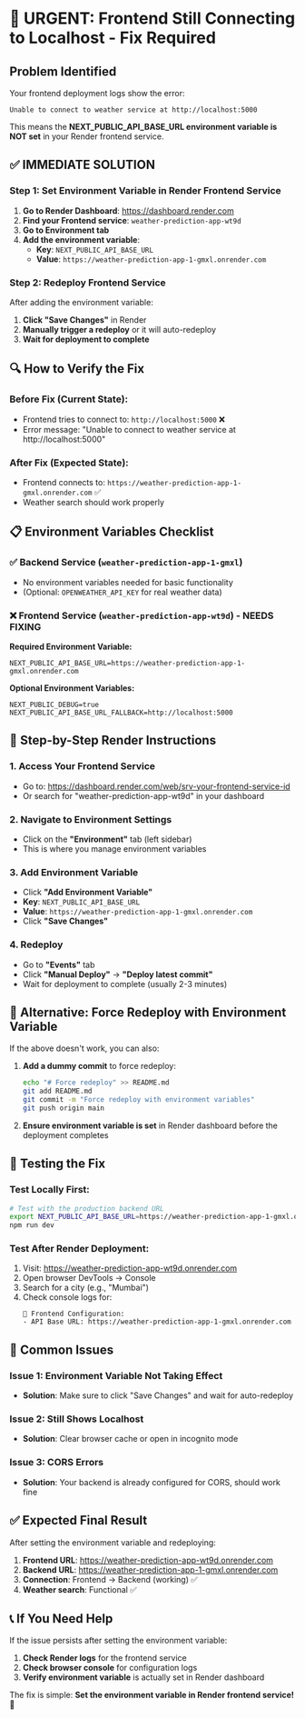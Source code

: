 # 🚨 URGENT: Frontend Still Connecting to Localhost - Fix Required

## Problem Identified
Your frontend deployment logs show the error:
```
Unable to connect to weather service at http://localhost:5000
```

This means the **NEXT_PUBLIC_API_BASE_URL environment variable is NOT set** in your Render frontend service.

## ✅ IMMEDIATE SOLUTION

### Step 1: Set Environment Variable in Render Frontend Service

1. **Go to Render Dashboard**: https://dashboard.render.com
2. **Find your Frontend service**: `weather-prediction-app-wt9d`
3. **Go to Environment tab**
4. **Add the environment variable**:
   - **Key**: `NEXT_PUBLIC_API_BASE_URL`
   - **Value**: `https://weather-prediction-app-1-gmxl.onrender.com`

### Step 2: Redeploy Frontend Service

After adding the environment variable:
1. **Click "Save Changes"** in Render
2. **Manually trigger a redeploy** or it will auto-redeploy
3. **Wait for deployment to complete**

## 🔍 How to Verify the Fix

### Before Fix (Current State):
- Frontend tries to connect to: `http://localhost:5000` ❌
- Error message: "Unable to connect to weather service at http://localhost:5000"

### After Fix (Expected State):
- Frontend connects to: `https://weather-prediction-app-1-gmxl.onrender.com` ✅
- Weather search should work properly

## 📋 Environment Variables Checklist

### ✅ Backend Service (`weather-prediction-app-1-gmxl`)
- No environment variables needed for basic functionality
- (Optional: `OPENWEATHER_API_KEY` for real weather data)

### ❌ Frontend Service (`weather-prediction-app-wt9d`) - NEEDS FIXING
**Required Environment Variable:**
```
NEXT_PUBLIC_API_BASE_URL=https://weather-prediction-app-1-gmxl.onrender.com
```

**Optional Environment Variables:**
```
NEXT_PUBLIC_DEBUG=true
NEXT_PUBLIC_API_BASE_URL_FALLBACK=http://localhost:5000
```

## 🎯 Step-by-Step Render Instructions

### 1. Access Your Frontend Service
- Go to: https://dashboard.render.com/web/srv-your-frontend-service-id
- Or search for "weather-prediction-app-wt9d" in your dashboard

### 2. Navigate to Environment Settings
- Click on the **"Environment"** tab (left sidebar)
- This is where you manage environment variables

### 3. Add Environment Variable
- Click **"Add Environment Variable"**
- **Key**: `NEXT_PUBLIC_API_BASE_URL`
- **Value**: `https://weather-prediction-app-1-gmxl.onrender.com`
- Click **"Save Changes"**

### 4. Redeploy
- Go to **"Events"** tab
- Click **"Manual Deploy"** → **"Deploy latest commit"**
- Wait for deployment to complete (usually 2-3 minutes)

## 🔄 Alternative: Force Redeploy with Environment Variable

If the above doesn't work, you can also:

1. **Add a dummy commit** to force redeploy:
   ```bash
   echo "# Force redeploy" >> README.md
   git add README.md
   git commit -m "Force redeploy with environment variables"
   git push origin main
   ```

2. **Ensure environment variable is set** in Render dashboard before the deployment completes

## 🧪 Testing the Fix

### Test Locally First:
```bash
# Test with the production backend URL
export NEXT_PUBLIC_API_BASE_URL=https://weather-prediction-app-1-gmxl.onrender.com
npm run dev
```

### Test After Render Deployment:
1. Visit: https://weather-prediction-app-wt9d.onrender.com
2. Open browser DevTools → Console
3. Search for a city (e.g., "Mumbai")
4. Check console logs for:
   ```
   🔧 Frontend Configuration:
   - API Base URL: https://weather-prediction-app-1-gmxl.onrender.com
   ```

## 🚨 Common Issues

### Issue 1: Environment Variable Not Taking Effect
- **Solution**: Make sure to click "Save Changes" and wait for auto-redeploy

### Issue 2: Still Shows Localhost
- **Solution**: Clear browser cache or open in incognito mode

### Issue 3: CORS Errors
- **Solution**: Your backend is already configured for CORS, should work fine

## ✅ Expected Final Result

After setting the environment variable and redeploying:

1. **Frontend URL**: https://weather-prediction-app-wt9d.onrender.com
2. **Backend URL**: https://weather-prediction-app-1-gmxl.onrender.com
3. **Connection**: Frontend → Backend (working) ✅
4. **Weather search**: Functional ✅

## 📞 If You Need Help

If the issue persists after setting the environment variable:

1. **Check Render logs** for the frontend service
2. **Check browser console** for configuration logs
3. **Verify environment variable** is actually set in Render dashboard

The fix is simple: **Set the environment variable in Render frontend service!** 🎯
